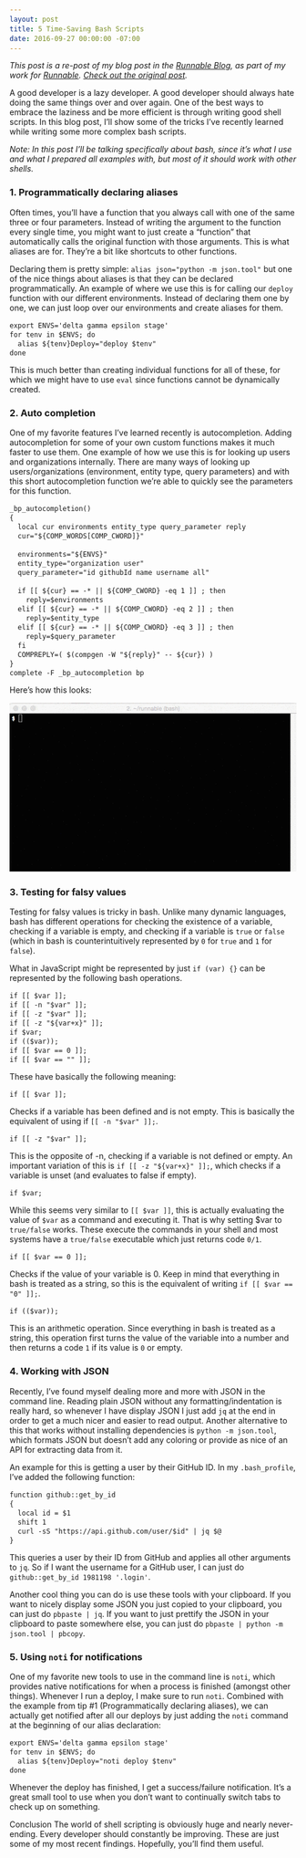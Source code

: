 ```yaml
---
layout: post
title: 5 Time-Saving Bash Scripts
date: 2016-09-27 00:00:00 -07:00
---
```


_This post is a re-post of my blog post in the [Runnable Blog](http://runnable.com/blog), as part of my work for [Runnable](http://www.runnable.com). [Check out the original post](https://runnable.com/blog/5-time-saving-bash-scripts)._


A good developer is a lazy developer. A good developer should always hate doing the same things over and over again. One of the best ways to embrace the laziness and be more efficient is through writing good shell scripts. In this blog post, I’ll show some of the tricks I’ve recently learned while writing some more complex bash scripts.

_Note: In this post I’ll be talking specifically about bash, since it’s what I use and what I prepared all examples with, but most of it should work with other shells._

### 1. Programmatically declaring aliases

Often times, you’ll have a function that you always call with one of the same three or four parameters. Instead of writing the argument to the function every single time, you might want to just create a “function” that automatically calls the original function with those arguments. This is what aliases are for. They’re a bit like shortcuts to other functions.

Declaring them is pretty simple: `alias json="python -m json.tool"` but one of the nice things about aliases is that they can be declared programmatically. An example of where we use this is for calling our `deploy` function with our different environments. Instead of declaring them one by one, we can just loop over our environments and create aliases for them.

```
export ENVS='delta gamma epsilon stage'
for tenv in $ENVS; do
  alias ${tenv}Deploy="deploy $tenv"
done
```

This is much better than creating individual functions for all of these, for which we might have to use `eval` since functions cannot be dynamically created.

### 2. Auto completion

One of my favorite features I’ve learned recently is autocompletion. Adding autocompletion for some of your own custom functions makes it much faster to use them. One example of how we use this is for looking up users and organizations internally. There are many ways of looking up users/organizations (environment, entity type, query parameters) and with this short autocompletion function we’re able to quickly see the parameters for this function.

```
_bp_autocompletion()
{
  local cur environments entity_type query_parameter reply
  cur="${COMP_WORDS[COMP_CWORD]}"

  environments="${ENVS}"
  entity_type="organization user"
  query_parameter="id githubId name username all"

  if [[ ${cur} == -* || ${COMP_CWORD} -eq 1 ]] ; then
    reply=$environments
  elif [[ ${cur} == -* || ${COMP_CWORD} -eq 2 ]] ; then
    reply=$entity_type
  elif [[ ${cur} == -* || ${COMP_CWORD} -eq 3 ]] ; then
    reply=$query_parameter
  fi
  COMPREPLY=( $(compgen -W "${reply}" -- ${cur}) )
}
complete -F _bp_autocompletion bp
```

Here’s how this looks:

![](/assets/images/2016/autocompletion.gif)

### 3. Testing for falsy values
Testing for falsy values is tricky in bash. Unlike many dynamic languages, bash has different operations for checking the existence of a variable, checking if a variable is empty, and checking if a variable is `true` or `false` (which in bash is counterintuitively represented by `0` for `true` and `1` for `false`).

What in JavaScript might be represented by just `if (var) {}` can be represented by the following bash operations.

```
if [[ $var ]];
if [[ -n "$var" ]];
if [[ -z "$var" ]];
if [[ -z "${var+x}" ]];
if $var;
if (($var));
if [[ $var == 0 ]];
if [[ $var == "" ]];
```

These have basically the following meaning:

```
if [[ $var ]];
```

Checks if a variable has been defined and is not empty. This is basically the equivalent of using if `[[ -n "$var" ]];`.

```
if [[ -z "$var" ]];
```

This is the opposite of -n, checking if a variable is not defined or empty. An important variation of this is `if [[ -z "${var+x}" ]];`, which checks if a variable is unset (and evaluates to false if empty).

```
if $var;
```
While this seems very similar to `[[ $var ]]`, this is actually evaluating the value of `$var` as a command and executing it. That is why setting $var to `true/false` works. These execute the commands in your shell and most systems have a `true/false` executable which just returns code `0/1`.

```
if [[ $var == 0 ]];
```

Checks if the value of your variable is 0. Keep in mind that everything in bash is treated as a string, so this is the equivalent of writing `if [[ $var == "0" ]];`.

```
if (($var));
```

This is an arithmetic operation. Since everything in bash is treated as a string, this operation first turns the value of the variable into a number and then returns a code `1` if its value is `0` or empty.

### 4. Working with JSON
Recently, I’ve found myself dealing more and more with JSON in the command line. Reading plain JSON without any formatting/indentation is really hard, so whenever I have display JSON I just add `jq` at the end in order to get a much nicer and easier to read output. Another alternative to this that works without installing dependencies is `python -m json.tool`, which formats JSON but doesn’t add any coloring or provide as nice of an API for extracting data from it.

An example for this is getting a user by their GitHub ID. In my `.bash_profile`, I’ve added the following function:

```
function github::get_by_id
{
  local id = $1
  shift 1
  curl -sS "https://api.github.com/user/$id" | jq $@
}
```

This queries a user by their ID from GitHub and applies all other arguments to `jq`. So if I want the username for a GitHub user, I can just do `github::get_by_id 1981198 '.login'`.

Another cool thing you can do is use these tools with your clipboard. If you want to nicely display some JSON you just copied to your clipboard, you can just do `pbpaste | jq`. If you want to just prettify the JSON in your clipboard to paste somewhere else, you can just do `pbpaste | python -m json.tool | pbcopy`.



### 5. Using `noti` for notifications

One of my favorite new tools to use in the command line is `noti`, which provides native notifications for when a process is finished (amongst other things). Whenever I run a deploy, I make sure to run `noti`. Combined with the example from tip #1 (Programmatically declaring aliases), we can actually get notified after all our deploys by just adding the `noti` command at the beginning of our alias declaration:

```
export ENVS='delta gamma epsilon stage'
for tenv in $ENVS; do
  alias ${tenv}Deploy="noti deploy $tenv"
done
```

Whenever the deploy has finished, I get a success/failure notification. It’s a great small tool to use when you don’t want to continually switch tabs to check up on something.

Conclusion
The world of shell scripting is obviously huge and nearly never-ending. Every developer should constantly be improving. These are just some of my most recent findings. Hopefully, you’ll find them useful.

